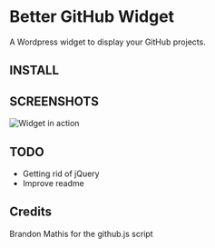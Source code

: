 Better GitHub Widget
====================

A Wordpress widget to display your GitHub projects.

INSTALL
-------


SCREENSHOTS
-----------

![Widget in action](http://ceksblog.s3.amazonaws.com/bgw.png)

TODO
----

* Getting rid of jQuery
* Improve readme

Credits
-------

Brandon Mathis for the github.js script
